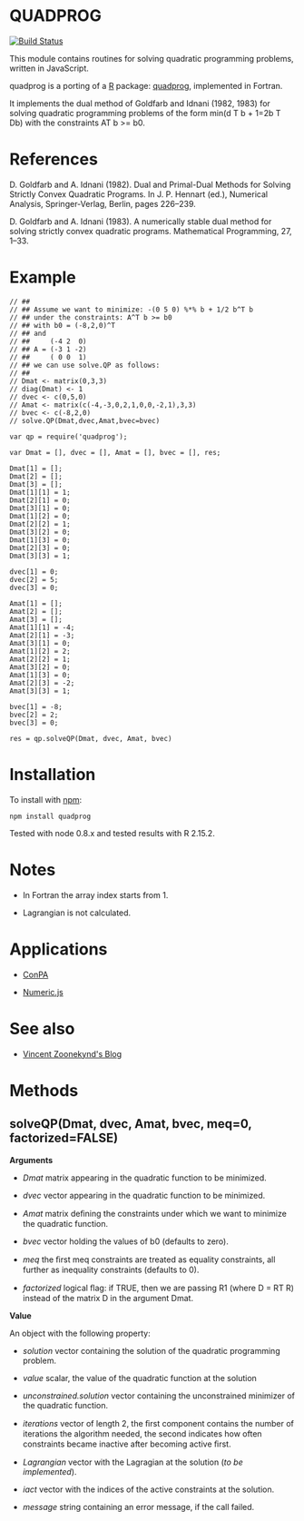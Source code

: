 QUADPROG
========
[![Build Status](https://travis-ci.org/albertosantini/node-quadprog.png)](https://travis-ci.org/albertosantini/node-quadprog)

This module contains routines for solving quadratic programming problems,
written in JavaScript.

quadprog is a porting of a [R](http://www.r-project.org) package:
[quadprog](http://cran.r-project.org/web/packages/quadprog/), implemented in
Fortran.

It implements the dual method of Goldfarb and Idnani (1982, 1983) for solving
quadratic programming problems of the form min(d T b + 1=2b T Db) with the
constraints AT b >= b0.

References
==========

D. Goldfarb and A. Idnani (1982). Dual and Primal-Dual Methods for Solving
Strictly Convex Quadratic Programs. In J. P. Hennart (ed.), Numerical Analysis,
Springer-Verlag, Berlin, pages 226–239.

D. Goldfarb and A. Idnani (1983). A numerically stable dual method for solving
strictly convex quadratic programs. Mathematical Programming, 27, 1–33.

Example
========

```
// ##
// ## Assume we want to minimize: -(0 5 0) %*% b + 1/2 b^T b
// ## under the constraints: A^T b >= b0
// ## with b0 = (-8,2,0)^T
// ## and
// ##     (-4 2  0)
// ## A = (-3 1 -2)
// ##     ( 0 0  1)
// ## we can use solve.QP as follows:
// ##
// Dmat <- matrix(0,3,3)
// diag(Dmat) <- 1
// dvec <- c(0,5,0)
// Amat <- matrix(c(-4,-3,0,2,1,0,0,-2,1),3,3)
// bvec <- c(-8,2,0)
// solve.QP(Dmat,dvec,Amat,bvec=bvec)

var qp = require('quadprog');

var Dmat = [], dvec = [], Amat = [], bvec = [], res;

Dmat[1] = [];
Dmat[2] = [];
Dmat[3] = [];
Dmat[1][1] = 1;
Dmat[2][1] = 0;
Dmat[3][1] = 0;
Dmat[1][2] = 0;
Dmat[2][2] = 1;
Dmat[3][2] = 0;
Dmat[1][3] = 0;
Dmat[2][3] = 0;
Dmat[3][3] = 1;

dvec[1] = 0;
dvec[2] = 5;
dvec[3] = 0;

Amat[1] = [];
Amat[2] = [];
Amat[3] = [];
Amat[1][1] = -4;
Amat[2][1] = -3;
Amat[3][1] = 0;
Amat[1][2] = 2;
Amat[2][2] = 1;
Amat[3][2] = 0;
Amat[1][3] = 0;
Amat[2][3] = -2;
Amat[3][3] = 1;

bvec[1] = -8;
bvec[2] = 2;
bvec[3] = 0;

res = qp.solveQP(Dmat, dvec, Amat, bvec)
```

Installation
============

To install with [npm](http://github.com/isaacs/npm):

    npm install quadprog

Tested with node 0.8.x and tested results with R 2.15.2.

Notes
=====

- In Fortran the array index starts from 1.

- Lagrangian is not calculated.

Applications
============

- [ConPA](https://github.com/albertosantini/node-conpa)

- [Numeric.js](https://github.com/sloisel/numeric)

See also
========

- [Vincent Zoonekynd's Blog](http://zoonek.free.fr/blosxom/R/2012-06-01_Optimization.html)

Methods
=======

solveQP(Dmat, dvec, Amat, bvec, meq=0, factorized=FALSE)
-------

**Arguments**

- *Dmat* matrix appearing in the quadratic function to be minimized.

- *dvec* vector appearing in the quadratic function to be minimized.

- *Amat* matrix deﬁning the constraints under which we want to minimize the
quadratic function.

- *bvec* vector holding the values of b0 (defaults to zero).

- *meq* the ﬁrst meq constraints are treated as equality constraints, all
further as inequality constraints (defaults to 0).

- *factorized* logical ﬂag: if TRUE, then we are passing R1 (where D = RT R)
instead of the matrix D in the argument Dmat.

**Value**

An object with the following property:

- *solution* vector containing the solution of the quadratic programming
problem.

- *value* scalar, the value of the quadratic function at the solution

- *unconstrained.solution* vector containing the unconstrained minimizer of the
quadratic function.

- *iterations* vector of length 2, the ﬁrst component contains the number of
iterations the algorithm needed, the second indicates how often constraints
became inactive after becoming active ﬁrst.

- *Lagrangian* vector with the Lagragian at the solution (*to be implemented*).

- *iact* vector with the indices of the active constraints at the solution.

- *message* string containing an error message, if the call failed.

